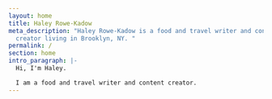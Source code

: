 ```yaml
---
layout: home
title: Haley Rowe-Kadow
meta_description: "Haley Rowe-Kadow is a food and travel writer and content
  creator living in Brooklyn, NY. "
permalink: /
section: home
intro_paragraph: |-
  Hi, I'm Haley. 

  I am a food and travel writer and content creator.
---
```

